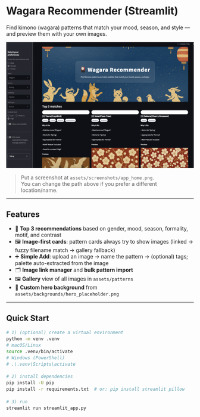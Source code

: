 # Wagara Recommender (Streamlit)

Find kimono (wagara) patterns that match your mood, season, and style — and preview them with your own images.

![App screenshot](Wagara1.png)

> Put a screenshot at `assets/screenshots/app_home.png`.  
> You can change the path above if you prefer a different location/name.

---

## Features

- 🔎 **Top 3 recommendations** based on gender, mood, season, formality, motif, and contrast
- 🖼️ **Image-first cards**: pattern cards always try to show images (linked → fuzzy filename match → gallery fallback)
- ➕ **Simple Add**: upload an image → name the pattern → (optional) tags; palette auto-extracted from the image
- 🗂️ **Image link manager** and **bulk pattern import**
- 🖼️ **Gallery** view of all images in `assets/patterns`
- 🌄 **Custom hero background** from `assets/backgrounds/hero_placeholder.png`

---

## Quick Start

```bash
# 1) (optional) create a virtual environment
python -m venv .venv
# macOS/Linux
source .venv/bin/activate
# Windows (PowerShell)
# .\.venv\Scripts\activate

# 2) install dependencies
pip install -U pip
pip install -r requirements.txt  # or: pip install streamlit pillow

# 3) run
streamlit run streamlit_app.py
